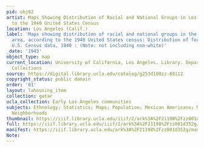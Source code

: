 ```yaml
---
pid: obj02
artist: Maps Showing Distribution of Racial and National Groups in Los Angeles, according
  to the 1940 United States Census
location: Los Angeles (Calif.)
label: 'Maps showing distribution of racial and national groups in the Los Angeles
  area, according to the 1940 United States census: Distribution of foreign born Mexicans,
  U.S. Census data, 1940 : (Note: not including non-white)'
_date: '1943'
object_type: map
current_location: University of California, Los Angeles. Library. Department of Special
  Collections
source: https://digital.library.ucla.edu/catalog/g253d100zz-89112
copyright_status: public domain
order: '01'
layout: lahousing_item
collection: qatar
ucla_collection: Early Los Angeles communities
subjects: Ethnology; Statistics; Maps; Population; Mexican Americans; Mexican American
  Neighborhoods
thumbnail: https://iiif.library.ucla.edu/iiif/2/ark%3A%2F21198%2Fzz001d352g/16,41,5611,7794/250,/0/default.jpg
full: https://iiif.library.ucla.edu/iiif/2/ark%3A%2F21198%2Fzz001d352g/full/full/0/default.jpg
manifest: https://iiif.library.ucla.edu/ark%3A%2F21198%2Fzz001d352g/manifest
Note: 
---
```


